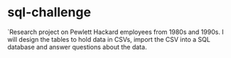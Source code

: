 # sql-challenge
`Research project on Pewlett Hackard employees from 1980s and 1990s. I will design the tables to hold data in CSVs, import the CSV into a SQL database and answer questions about the data.
